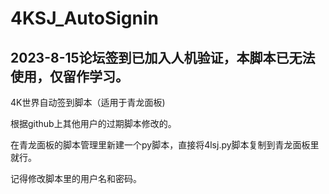 # 4KSJ_AutoSignin
## 2023-8-15论坛签到已加入人机验证，本脚本已无法使用，仅留作学习。

 4K世界自动签到脚本（适用于青龙面板)
 
 根据github上其他用户的过期脚本修改的。
 
 在青龙面板的脚本管理里新建一个py脚本，直接将4lsj.py脚本复制到青龙面板里就行。
 
 记得修改脚本里的用户名和密码。
